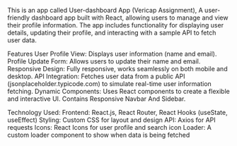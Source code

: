 This is an app called User-dashboard App (Vericap Assignment),
A user-friendly dashboard app built with React, allowing users to manage and view their profile information. The app includes functionality for displaying user details, updating their profile, and interacting with a sample API to fetch user data.

Features
User Profile View: Displays user information (name and email).
Profile Update Form: Allows users to update their name and email.
Responsive Design: Fully responsive, works seamlessly on both mobile and desktop.
API Integration: Fetches user data from a public API (jsonplaceholder.typicode.com) to simulate real-time user information fetching.
Dynamic Components: Uses React components to create a flexible and interactive UI.
Contains Responsive Navbar And Sidebar.

Technology Used:
Frontend: React.js, React Router, React Hooks (useState, useEffect)
Styling: Custom CSS for layout and design
API: Axios for API requests
Icons: React Icons for user profile and search icon
Loader: A custom loader component to show when data is being fetched
